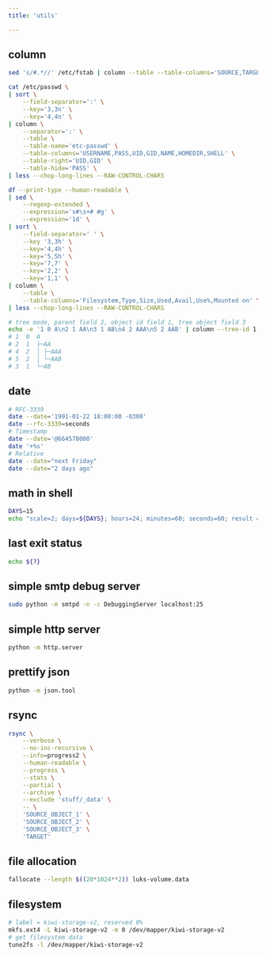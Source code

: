 ```yaml
---
title: 'utils'

---
```



## column

```bash
sed 's/#.*//' /etc/fstab | column --table --table-columns='SOURCE,TARGET,TYPE' --table-hide='-'
```

```bash
cat /etc/passwd \
| sort \
    --field-separator=':' \
    --key='3,3n' \
    --key='4,4n' \
| column \
    --separator=':' \
    --table \
    --table-name='etc-passwd' \
    --table-columns='USERNAME,PASS,UID,GID,NAME,HOMEDIR,SHELL' \
    --table-right='UID,GID' \
    --table-hide='PASS' \
| less --chop-long-lines --RAW-CONTROL-CHARS
```

```bash
df --print-type --human-readable \
| sed \
    --regexp-extended \
    --expression='s#\s+# #g' \
    --expression='1d' \
| sort \
    --field-separator=' ' \
    --key '3,3h' \
    --key='4,4h' \
    --key='5,5h' \
    --key='7,7' \
    --key='2,2' \
    --key='1,1' \
| column \
    --table \
    --table-columns='Filesystem,Type,Size,Used,Avail,Use%,Mounted on' \
| less --chop-long-lines --RAW-CONTROL-CHARS
```

```bash
# tree mode, parent field 2, object id field 1, tree object field 3
echo -e '1 0 A\n2 1 AA\n3 1 AB\n4 2 AAA\n5 2 AAB' | column --tree-id 1 --tree-parent 2 --tree 3
# 1  0  A
# 2  1  ├─AA
# 4  2  │ ├─AAA
# 5  2  │ └─AAB
# 3  1  └─AB
```


## date

```bash
# RFC-3339
date --date='1991-01-22 18:00:00 -0300'
date --rfc-3339=seconds
# Timestamp
date --date='@664578000'
date '+%s'
# Relative
date --date="next Friday"
date --date="2 days ago"
```


## math in shell

```bash
DAYS=15
echo "scale=2; days=${DAYS}; hours=24; minutes=60; seconds=60; result = days * hours * minutes * seconds; result" | bc
```


## last exit status

```bash
echo ${?}
```


## simple smtp debug server

```bash
sudo python -m smtpd -n -c DebuggingServer localhost:25
```

## simple http server

```bash
python -m http.server
```


## prettify json

```bash
python -m json.tool
```


## rsync

```bash
rsync \
    --verbose \
    --no-inc-recursive \
    --info=progress2 \
    --human-readable \
    --progress \
    --stats \
    --partial \
    --archive \
    --exclude 'stuff/_data' \
    -- \
    'SOURCE_OBJECT_1' \
    'SOURCE_OBJECT_2' \
    'SOURCE_OBJECT_3' \
    'TARGET'
```


## file allocation

```bash
fallocate --length $((20*1024**2)) luks-volume.data
```


## filesystem

```bash
# label = kiwi-storage-v2, reserved 0%
mkfs.ext4 -L kiwi-storage-v2 -m 0 /dev/mapper/kiwi-storage-v2
# get filesystem data
tune2fs -l /dev/mapper/kiwi-storage-v2
```

